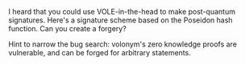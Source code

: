 I heard that you could use VOLE-in-the-head to make post-quantum signatures. Here's a signature scheme based on the Poseidon hash function. Can you create a forgery?

Hint to narrow the bug search: volonym's zero knowledge proofs are vulnerable, and can be forged for arbitrary statements.
